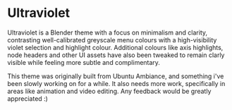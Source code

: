 # Ultraviolet
Ultraviolet is a Blender theme with a focus on minimalism and clarity, contrasting well-calibrated greyscale menu colours with a high-visibility violet selection and highlight colour.  Additional colours like axis highlights, node headers and other UI assets have also been tweaked to remain clarly visible while feeling more subtle and complimentary.

This theme was originally built from Ubuntu Ambiance, and something i've been slowly working on for a while.  It also needs more work, specifically in areas like animation and video editing.  Any feedback would be greatly appreciated :)
